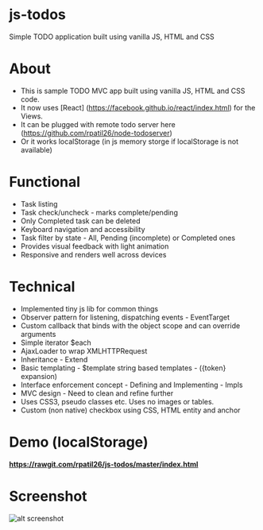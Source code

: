 # js-todos
Simple TODO application built using vanilla JS, HTML and CSS

# About
* This is sample TODO MVC app built using vanilla JS, HTML and CSS code. 
* It now uses [React] (https://facebook.github.io/react/index.html) for the Views.
* It can be plugged with remote todo server here (https://github.com/rpatil26/node-todoserver)
* Or it works localStorage (in js memory storge if localStorage is not available)

# Functional
* Task listing
* Task check/uncheck - marks complete/pending 
* Only Completed task can be deleted 
* Keyboard navigation and accessibility
* Task filter by state - All, Pending (incomplete) or Completed ones
* Provides visual feedback with light animation 
* Responsive and renders well across devices

# Technical
* Implemented tiny js lib for common things
 * Observer pattern for listening, dispatching events - EventTarget
 * Custom callback that binds with the object scope and can override arguments
 * Simple iterator $each 
 * AjaxLoader to wrap XMLHTTPRequest 
 * Inheritance - Extend
 * Basic templating - $template string based templates - ({token} expansion)
 * Interface enforcement concept - Defining and Implementing - Impls
* MVC design - Need to clean and refine further
* Uses CSS3, pseudo classes etc. Uses no images or tables. 
* Custom (non native) checkbox using CSS, HTML entity and anchor

# Demo (localStorage)
**https://rawgit.com/rpatil26/js-todos/master/index.html**

# Screenshot
![alt screenshot](https://raw.githubusercontent.com/rpatil26/js-todos/master/screenshot.png)
